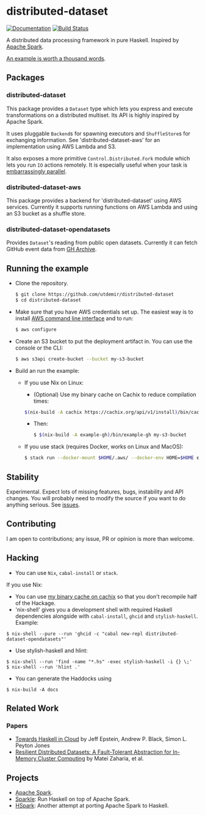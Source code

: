 # distributed-dataset

[![Documentation](https://img.shields.io/badge/-api%20documentation-informational.svg)](https://utdemir.github.io/distributed-dataset/)
[![Build Status](https://travis-ci.org/utdemir/distributed-dataset.svg?branch=master)](https://travis-ci.org/utdemir/distributed-dataset)

A distributed data processing framework in pure Haskell. Inspired by [Apache Spark](https://spark.apache.org/).

[An example is worth a thousand words](/examples/gh/Main.hs).

## Packages

### distributed-dataset

This package provides a `Dataset` type which lets you express and execute transformations on a distributed multiset. Its API is highly inspired by Apache Spark.

It uses pluggable `Backend`s for spawning executors and `ShuffleStore`s for exchanging information. See 'distributed-dataset-aws' for an implementation using AWS Lambda and S3.

It also exposes a more primitive `Control.Distributed.Fork` module which lets you run `IO` actions remotely. It is especially useful when your task is [embarrassingly parallel](https://en.wikipedia.org/wiki/Embarrassingly_parallel).

### distributed-dataset-aws

This package provides a backend for 'distributed-dataset' using AWS services. Currently it supports running functions on AWS Lambda and using an S3 bucket as a shuffle store.

### distributed-dataset-opendatasets

Provides `Dataset`'s reading from public open datasets. Currently it can fetch GitHub event data from [GH Archive](https://www.gharchive.org).

## Running the example

* Clone the repository.

  ```sh
  $ git clone https://github.com/utdemir/distributed-dataset
  $ cd distributed-dataset
  ```

* Make sure that you have AWS credentials set up. The easiest way is to install [AWS command line interface](https://aws.amazon.com/cli/) and to run:

  ```sh
  $ aws configure
  ```

* Create an S3 bucket to put the deployment artifact in. You can use the console or the CLI:

  ```sh
  $ aws s3api create-bucket --bucket my-s3-bucket
  ```

* Build an run the example:

  * If you use Nix on Linux: 
     
    * (Optional) Use my binary cache on Cachix to reduce compilation times:

    ```sh
    $(nix-build -A cachix https://cachix.org/api/v1/install)/bin/cachix use utdemir
    ```
 
    * Then:
    
      ```sh
      $ $(nix-build -A example-gh)/bin/example-gh my-s3-bucket
      ```
    
  * If you use stack (requires Docker, works on Linux and MacOS): 

      ```sh
      $ stack run --docker-mount $HOME/.aws/ --docker-env HOME=$HOME example-gh my-s3-bucket
      ```

## Stability

Experimental. Expect lots of missing features, bugs, instability and API changes. You will probably need to modify the source if you want to do anything serious. See [issues](https://github.com/utdemir/distributed-dataset/issues).

## Contributing

I am open to contributions; any issue, PR or opinion is more than welcome.

## Hacking

* You can use `Nix`, `cabal-install` or `stack`.

If you use Nix:

* You can use [my binary cache on cachix](https://utdemir.cachix.org/) so that you don't recompile half of the Hackage.
* 'nix-shell' gives you a development shell with required Haskell dependencies alongside with `cabal-install`, `ghcid` and `stylish-haskell`. Example:

```
$ nix-shell --pure --run 'ghcid -c "cabal new-repl distributed-dataset-opendatasets"'
```

* Use stylish-haskell and hlint:

```
$ nix-shell --run 'find -name "*.hs" -exec stylish-haskell -i {} \;'
$ nix-shell --run 'hlint .'
``` 

* You can generate the Haddocks using 

```
$ nix-build -A docs
```

## Related Work

### Papers

* [Towards Haskell in Cloud](https://www.microsoft.com/en-us/research/publication/towards-haskell-cloud/) by Jeff Epstein, Andrew P. Black, Simon L. Peyton Jones 
* [Resilient Distributed Datasets: A Fault-Tolerant Abstraction for In-Memory Cluster Computing](https://cs.stanford.edu/~matei/papers/2012/nsdi_spark.pdf) by Matei Zaharia, et al.

## Projects

* [Apache Spark](https://spark.apache.org/).
* [Sparkle](https://github.com/tweag/sparkle): Run Haskell on top of Apache Spark.
* [HSpark](https://github.com/yogeshsajanikar/hspark): Another attempt at porting Apache Spark to Haskell.

